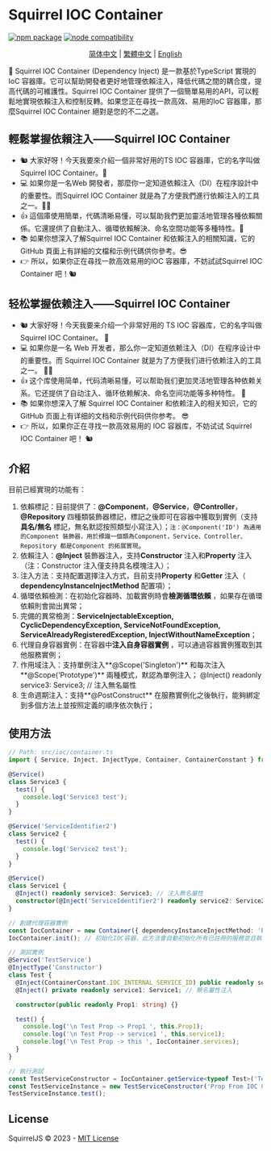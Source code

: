 # Squirrel IOC Container

<p align="left">
  <a href="https://npmjs.com/package/vite"><img src="https://img.shields.io/npm/v/@squirreljs/squirre-ioc-container.svg" alt="npm package"></a>
  <a href="https://nodejs.org/en/about/releases/"><img src="https://img.shields.io/node/v/@squirreljs/squirre-ioc-container.svg" alt="node compatibility"></a>
</p>

<p align="center">
  <a href="README.md">简体中文</a> | 
  <a href="README.zh-TW.md">繁體中文</a> | 
  <a href="README.en-US.md">English</a> 
</p>

🎉 Squirrel IOC Container (Dependency Inject) 是一款基於TypeScript 實現的IoC 容器庫。它可以幫助開發者更好地管理依賴注入，降低代碼之間的耦合度，提高代碼的可維護性。Squirrel IOC Container 提供了一個簡單易用的API，可以輕鬆地實現依賴注入和控制反轉。如果您正在尋找一款高效、易用的IoC 容器庫，那麼Squirrel IOC Container 絕對是您的不二之選。

## 輕鬆掌握依賴注入——Squirrel IOC Container 

- 🐿️ 大家好呀！今天我要來介紹一個非常好用的TS IOC 容器庫，它的名字叫做Squirrel IOC Container。🌰 
- 💻 如果你是一名Web 開發者，那麼你一定知道依賴注入（DI）在程序設計中的重要性。而Squirrel IOC Container 就是為了方便我們進行依賴注入的工具之一。👨‍💻 
- 👍 這個庫使用簡單，代碼清晰易懂，可以幫助我們更加靈活地管理各種依賴關係。它還提供了自動注入、循環依賴解決、命名空間功能等多種特性。🤩 
- 📚 如果你想深入了解Squirrel IOC Container 和依賴注入的相關知識，它的GitHub 頁面上有詳細的文檔和示例代碼供你參考。😎 
- 👉 所以，如果你正在尋找一款高效易用的IOC 容器庫，不妨試試Squirrel IOC Container 吧！🐿️ 

## 轻松掌握依赖注入——Squirrel IOC Container

- 🐿️ 大家好呀！今天我要来介绍一个非常好用的 TS IOC 容器库，它的名字叫做 Squirrel IOC Container。 🌰
- 💻 如果你是一名 Web 开发者，那么你一定知道依赖注入（DI）在程序设计中的重要性。而 Squirrel IOC Container 就是为了方便我们进行依赖注入的工具之一。 👨‍💻
- 👍 这个库使用简单，代码清晰易懂，可以帮助我们更加灵活地管理各种依赖关系。它还提供了自动注入、循环依赖解决、命名空间功能等多种特性。 🤩
- 📚 如果你想深入了解 Squirrel IOC Container 和依赖注入的相关知识，它的 GitHub 页面上有详细的文档和示例代码供你参考。 😎
- 👉 所以，如果你正在寻找一款高效易用的 IOC 容器库，不妨试试 Squirrel IOC Container 吧！ 🐿️

## 介紹

目前已經實現的功能有：

1. 依賴標記：目前提供了：**@Component**，**@Service**，**@Controller**，**@Repository** 四種類裝飾器標記，標記之後即可在容器中獲取到實例（支持**具名/無名** 標記，無名默認按照類型小寫注入）；`注：@Component('ID') 為通用的Component 裝飾器，用於標識一個類為Component，Service、Controller、Repository 都是Component 的拓展實現`。
2. 依賴注入：**@Inject** 裝飾器注入，支持**Constructor** 注入和**Property** 注入（注：Constructor 注入僅支持具名模塊注入）；
3. 注入方法：支持配置選擇注入方式，目前支持**Property** 和**Getter** 注入（ **dependencyInstanceInjectMethod** 配置項）；
4. 循環依賴檢測：在初始化容器時、加載實例時會**檢測循環依賴** ，如果存在循環依賴則會拋出異常；
5. 完備的異常檢測：**ServiceInjectableException, CyclicDependencyException, ServiceNotFoundException, ServiceAlreadyRegisteredException, InjectWithoutNameException**；
6. 代理自身容器實例：在容器中**注入自身容器實例** ，可以通過容器實例獲取到其他服務實例；
7. 作用域注入：支持單例注入**@Scope('Singleton')** 和每次注入**@Scope('Prototype')** 兩種模式，默認為單例注入； 
  @Inject() readonly service3: Service3; // 注入無名屬性
8. 生命週期注入：支持**@PostConstruct** 在服務實例化之後執行，能夠綁定到多個方法上並按照定義的順序依次執行；

## 使用方法

```typescript
// Path: src/ioc/container.ts
import { Service, Inject, InjectType, Container, ContainerConstant } from '@squirreljs/squirre-ioc-container';

@Service()
class Service3 {
  test() {
    console.log('Service3 test');
  }
}

@Service('ServiceIdentifier2')
class Service2 {
  test() {
    console.log('Service2 test');
  }
}

@Service()
class Service1 {
  @Inject() readonly service3: Service3; // 注入無名屬性
  constructor(@Inject('ServiceIdentifier2') readonly service2: Service2) {} // 構造函數注入具名屬性
}

// 創建代理容器實例
const IocContainer = new Container({ dependencyInstanceInjectMethod: 'Property' });
IocContainer.init(); // 初始化IOC容器，此方法會自動初始化所有已註冊的服務並且執行一次循環檢測，方便開發者在開發階段發現循環依賴問題

// 測試實例
@Service('TestService')
@InjectType('Constructor')
class Test {
  @Inject(ContainerConstant.IOC_INTERNAL_SERVICE_ID) public readonly serviceInternal: Container; // 注入代理容器實例
  @Inject() private readonly service1: Service1; // 無名屬性注入

  constructor(public readonly Prop1: string) {}

  test() {
    console.log('\n Test Prop -> Prop1 ', this.Prop1);
    console.log('\n Test Prop -> service1 ', this.service1);
    console.log('\n Test Prop -> this ', IocContainer.services);
  }
}

// 執行測試
const TestServiceConstructor = IocContainer.getService<typeof Test>('TestService');
const TestServiceInstance = new TestServiceConstructor('Prop From IOC Container Constructor');
TestServiceInstance.test();
```

## License

SquirrelJS © 2023 - [MIT License](LICENSE)
